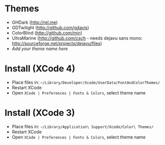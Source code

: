 # Themes

 * GHDark (http://rel.me)
 * GDTwilight (http://github.com/gdavis)
 * ColorBlind (http://github.com/min)
 * UltraMarine (http://github.com/csch - needs dejavu sans mono: http://sourceforge.net/projects/dejavu/files)
 * _Add your theme name here_

# Install (XCode 4)

 * Place files in: `~/Library/Developer/Xcode/UserData/FontAndColorThemes/`
 * Restart XCode
 * Open `XCode | Preferences | Fonts & Colors`, select theme name

# Install (XCode 3)
 * Place files in: `~/Library/Application\ Support/Xcode/Color\ Themes/`
 * Restart XCode
 * Open `XCode | Preferences | Fonts & Colors`, select theme name
 



